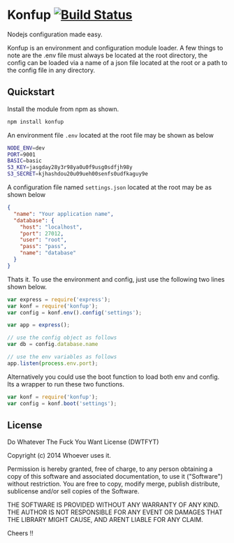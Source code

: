 Konfup [![Build Status](https://travis-ci.org/whoisandie/konfup.svg?branch=master)](https://travis-ci.org/whoisandie/konfup)
============================================================================================================================
Nodejs configuration made easy.

Konfup is an environment and configuration module loader. A few things to note are the .env file
must always be located at the root directory, the config can be loaded via a name of a json file
located at the root or a path to the config file in any directory.

## Quickstart

Install the module from npm as shown.

```javascript
npm install konfup
```

An environment file `.env` located at the root file may be shown as below

```bash
NODE_ENV=dev
PORT=9001
BASIC=basic
S3_KEY=jasgday28y3r98ya0u0f9usg0sdfjh98y
S3_SECRET=kjhashdou20u09ueh00senfs0udfkaguy9e
```

A configuration file named `settings.json` located at the root may be as shown below

```json
{
  "name": "Your application name",
  "database": {
    "host": "localhost",
    "port": 27012,
    "user": "root",
    "pass": "pass",
    "name": "database"
  }
}
```

Thats it. To use the environment and config, just use the following two lines shown below.

```javascript
var express = require('express');
var konf = require('konfup');
var config = konf.env().config('settings');

var app = express();

// use the config object as follows
var db = config.database.name

// use the env variables as follows
app.listen(process.env.port);
```

Alternatively you could use the boot function to load both env and config. Its a wrapper to
run these two functions.

```javascript
var konf = require('konfup');
var config = konf.boot('settings');
```

## License

Do Whatever The Fuck You Want License (DWTFYT)

Copyright (c) 2014 Whoever uses it.

Permission is hereby granted, free of charge, to any person obtaining a copy
of this software and associated documentation, to use it ("Software") without
restriction. You are free to copy, modify merge, publish distribute, sublicense
and/or sell copies of the Software.

THE SOFTWARE IS PROVIDED WITHOUT ANY WARRANTY OF ANY KIND. THE AUTHOR IS
NOT RESPONSIBLE FOR ANY EVENT OR DAMAGES THAT THE LIBRARY MIGHT CAUSE, AND
ARENT LIABLE FOR ANY CLAIM.

Cheers !!
